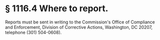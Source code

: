 # § 1116.4   Where to report.

Reports must be sent in writing to the Commission's Office of Compliance and Enforcement, Division of Corrective Actions, Washington, DC 20207, telephone (301) 504-0608).





